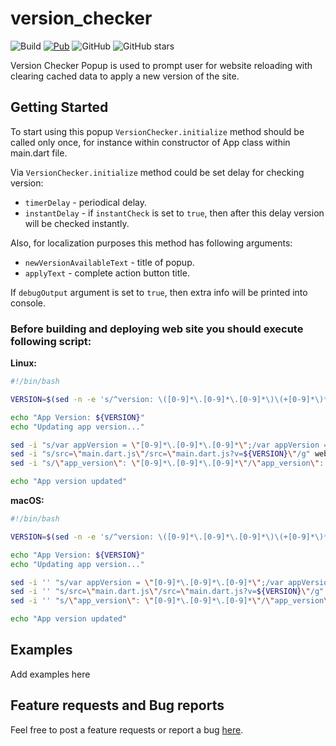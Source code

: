 # version_checker

![Build](https://github.com/marchdev-tk/version_checker/workflows/build/badge.svg)
[![Pub](https://img.shields.io/pub/v/version_checker.svg)](https://pub.dartlang.org/packages/version_checker)
![GitHub](https://img.shields.io/github/license/marchdev-tk/version_checker)
![GitHub stars](https://img.shields.io/github/stars/marchdev-tk/version_checker?style=social)

Version Checker Popup is used to prompt user for website reloading with clearing cached data to apply a new version of the site.

## Getting Started

To start using this popup `VersionChecker.initialize` method should be called only once, for instance within constructor of <Your>App class within main.dart file.

Via `VersionChecker.initialize` method could be set delay for checking version:
 
 * `timerDelay` - periodical delay.
 * `instantDelay` - if `instantCheck` is set to `true`, then after this delay version will be checked instantly.

Also, for localization purposes this method has following arguments:

 * `newVersionAvailableText` - title of popup.
 * `applyText` - complete action button title.

If `debugOutput` argument is set to `true`, then extra info will be printed into console.

### Before building and deploying web site you should execute following script:

**Linux:**
```bash
#!/bin/bash

VERSION=$(sed -n -e 's/^version: \([0-9]*\.[0-9]*\.[0-9]*\)\(+[0-9]*\)*/\1/p' pubspec.yaml)

echo "App Version: ${VERSION}"
echo "Updating app version..."

sed -i "s/var appVersion = \"[0-9]*\.[0-9]*\.[0-9]*\";/var appVersion = \"${VERSION}\";/g" web/index.html
sed -i "s/src=\"main.dart.js\"/src=\"main.dart.js?v=${VERSION}\"/g" web/index.html
sed -i "s/\"app_version\": \"[0-9]*\.[0-9]*\.[0-9]*\"/\"app_version\": \"${VERSION}\"/g" assets/env.json

echo "App version updated"
```

**macOS:**
```bash
#!/bin/bash

VERSION=$(sed -n -e 's/^version: \([0-9]*\.[0-9]*\.[0-9]*\)\(+[0-9]*\)*/\1/p' pubspec.yaml)

echo "App Version: ${VERSION}"
echo "Updating app version..."

sed -i '' "s/var appVersion = \"[0-9]*\.[0-9]*\.[0-9]*\";/var appVersion = \"${VERSION}\";/g" web/index.html
sed -i '' "s/src=\"main.dart.js\"/src=\"main.dart.js?v=${VERSION}\"/g" web/index.html
sed -i '' "s/\"app_version\": \"[0-9]*\.[0-9]*\.[0-9]*\"/\"app_version\": \"${VERSION}\"/g" assets/env.json

echo "App version updated"
```

## Examples

Add examples here

## Feature requests and Bug reports

Feel free to post a feature requests or report a bug [here](https://github.com/marchdev-tk/version_checker/issues).
